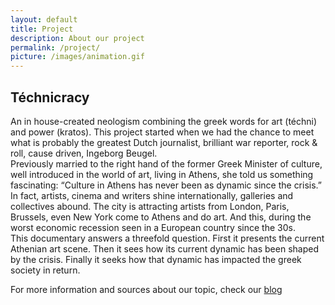 ```yaml
---
layout: default
title: Project
description: About our project
permalink: /project/
picture: /images/animation.gif
---
```


<div class="container">
  <div class="row">
    <div class="col-xs-12 col-lg-6 col-lg-offset-3">
      <h2>
        Téchnicracy 
      </h2>
      <p class="text-block">
        An in house-created neologism combining the greek words for art (téchni) and power (kratos). This project started when we had the chance to meet what is probably the greatest Dutch journalist, brilliant war reporter, rock & roll, cause driven, Ingeborg Beugel. <br>
        Previously married to the right hand of the former Greek Minister of culture, well introduced in the world of art, living in Athens, she told us something fascinating: “Culture in Athens has never been as dynamic since the crisis.” <br>
        In fact, artists, cinema and writers shine internationally, galleries and collectives abound. The city is attracting artists from London, Paris, Brussels, even New York come to Athens and do art. And this, during the worst economic recession seen in a European country since the 30s. <br>
        This documentary answers a threefold question. First it presents the current Athenian art scene. Then it sees how its current dynamic has been shaped by the crisis. Finally it seeks how that dynamic has impacted the greek society in return. 
      </p>
      <p>
        For more information and sources about our topic, check our <a href="http://odysseeproduction.com/blog">blog</a> 
      </p>
    </div>
  </div>
</div>